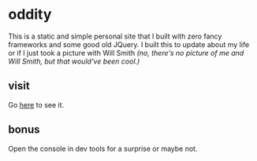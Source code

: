 
# oddity

This is a static and simple personal site that I built with zero fancy frameworks and some good old JQuery. I built this to update about my life or if I just took a picture with Will Smith *(no, there's no picture of me and Will Smith, but that would've been cool.)*

## visit

Go [here](https://vivekta.surge.sh) to see it.

## bonus

Open the console in dev tools for a surprise or maybe not.